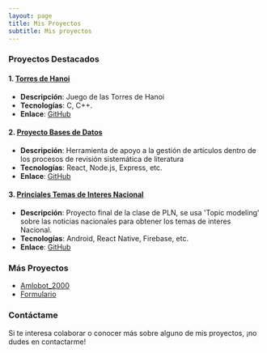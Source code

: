 ```yaml
---
layout: page
title: Mis Proyectos
subtitle: Mis proyectos
---
```


### Proyectos Destacados

#### 1. [Torres de Hanoi](#)
- **Descripción**: Juego de las Torres de Hanoi
- **Tecnologías**: C, C++.
- **Enlace**: [GitHub](#https://github.com/Mahynlo/Torres-De-Hanoi)

#### 2. [Proyecto Bases de Datos](#)
- **Descripción**: Herramienta de apoyo a la gestión de artículos dentro de los procesos de revisión sistemática de literatura
- **Tecnologías**: React, Node.js, Express, etc.
- **Enlace**: [GitHub](#https://github.com/Mahynlo/proyectoBDD)

#### 3. [Princiales Temas de Interes Nacional](#)
- **Descripción**: Proyecto final de la clase de PLN, se usa 'Topic modeling' sobre las noticias nacionales para obtener los temas de interes Nacional.
- **Tecnologías**: Android, React Native, Firebase, etc.
- **Enlace**: [GitHub](#https://github.com/Mahynlo/principales_temas_de_interes_nacional)

### Más Proyectos

- [Amlobot_2000](#https://github.com/Mahynlo/Amlobot_2000)
- [Formulario](#https://github.com/Mahynlo/Formulario)

### Contáctame

Si te interesa colaborar o conocer más sobre alguno de mis proyectos, ¡no dudes en contactarme!

